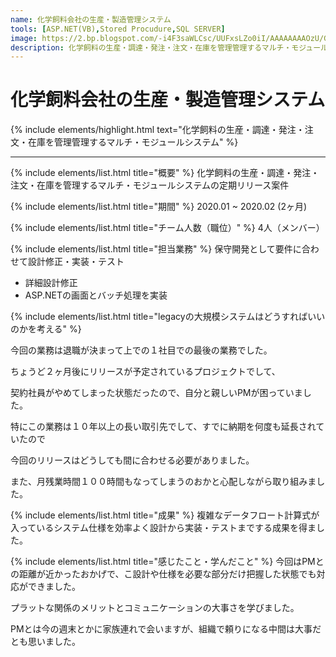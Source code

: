 ```yaml
---
name: 化学飼料会社の生産・製造管理システム
tools: [ASP.NET(VB),Stored Procudure,SQL SERVER]
image: https://2.bp.blogspot.com/-i4F3saWLCsc/UUFxsLZo0iI/AAAAAAAAOzU/GoUhISimecQ/s1600/job_chikusan.png
description: 化学飼料の生産・調達・発注・注文・在庫を管理管理するマルチ・モジュールシステム
---
```


# 化学飼料会社の生産・製造管理システム

{% include elements/highlight.html text="化学飼料の生産・調達・発注・注文・在庫を管理管理するマルチ・モジュールシステム" %}

---
{% include elements/list.html title="概要" %}
化学飼料の生産・調達・発注・注文・在庫を管理するマルチ・モジュールシステムの定期リリース案件

{% include elements/list.html title="期間" %}
2020.01 ~ 2020.02 (2ヶ月)

{% include elements/list.html title="チーム人数（職位）" %}
4人（メンバー）

{% include elements/list.html title="担当業務" %}
保守開発として要件に合わせて設計修正・実装・テスト 
- 詳細設計修正
- ASP.NETの画面とバッチ処理を実装

{% include elements/list.html title="legacyの大規模システムはどうすればいいのかを考える" %}

今回の業務は退職が決まって上での１社目での最後の業務でした。

ちょうど２ヶ月後にリリースが予定されているプロジェクトでして、

契約社員がやめてしまった状態だったので、自分と親しいPMが困っていました。

特にこの業務は１０年以上の長い取引先でして、すでに納期を何度も延長されていたので

今回のリリースはどうしても間に合わせる必要がありました。

また、月残業時間１００時間もなってしまうのおかと心配しながら取り組みました。


{% include elements/list.html title="成果" %}
複雑なデータフロート計算式が入っているシステム仕様を効率よく設計から実装・テストまでする成果を得ました。


{% include elements/list.html title="感じたこと・学んだこと" %}
今回はPMとの距離が近かったおかげで、こ設計や仕様を必要な部分だけ把握した状態でも対応ができました。

プラットな関係のメリットとコミュニケーションの大事さを学びました。

PMとは今の週末とかに家族連れで会いますが、組織で頼りになる中間は大事だとも思いました。
